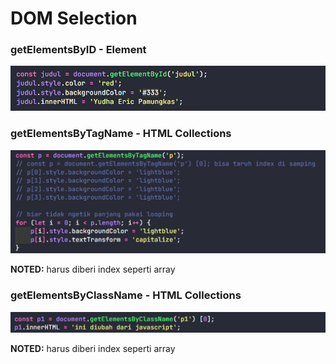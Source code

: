 # DOM Selection

### getElementsByID - Element

![](img/dom-selection1.png)

### getElementsByTagName - HTML Collections


![](img/dom-selection2.png)

**NOTED:** harus diberi index seperti array

### getElementsByClassName - HTML Collections

![](img/dom-selection3.png)

**NOTED:** harus diberi index seperti array
